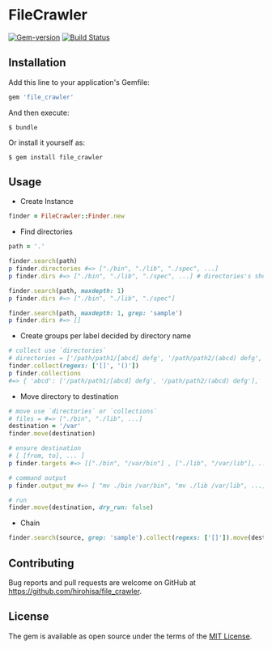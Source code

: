 # FileCrawler

[![Gem-version](https://img.shields.io/gem/v/file_crawler.svg)](https://rubygems.org/gems/file_crawler) [![Build Status](https://travis-ci.org/hirohisa/file_crawler.svg?branch=master)](https://travis-ci.org/hirohisa/file_crawler)

## Installation

Add this line to your application's Gemfile:

```ruby
gem 'file_crawler'
```

And then execute:

    $ bundle

Or install it yourself as:

    $ gem install file_crawler

## Usage

- Create Instance

```ruby
finder = FileCrawler::Finder.new
```

- Find directories

```ruby
path = '.'

finder.search(path)
p finder.directories #=> ["./bin", "./lib", "./spec", ...]
p finder.dirs #=> ["./bin", "./lib", "./spec", ...] # directories's shortname

finder.search(path, maxdepth: 1)
p finder.dirs #=> ["./bin", "./lib", "./spec"]

finder.search(path, maxdepth: 1, grep: 'sample')
p finder.dirs #=> []

```

- Create groups per label decided by directory name

```ruby
# collect use `directories`
# directories = ['/path/path1/[abcd] defg', '/path/path2/(abcd) defg', '/path/path1/test 123', ...
finder.collect(regexs: ['[]', '()'])
p finder.collections
#=> { 'abcd': ['/path/path1/[abcd] defg', '/path/path2/(abcd) defg'], 'test 123': ['/path/path1/test 123'], ... }
```

- Move directory to destination

```ruby
# move use `directories` or `collections`
# files = #=> ["./bin", "./lib", ...]
destination = '/var'
finder.move(destination)

# ensure destination
# [ [from, to], ... ]
p finder.targets #=> [["./bin", "/var/bin"] , ["./lib", "/var/lib"], ...]

# command output
p finder.output_mv #=> [ "mv ./bin /var/bin", "mv ./lib /var/lib", ...]

# run
finder.move(destination, dry_run: false)
```

- Chain
```ruby
finder.search(source, grep: 'sample').collect(regexs: ['[]']).move(destination)
```


## Contributing

Bug reports and pull requests are welcome on GitHub at https://github.com/hirohisa/file_crawler.

## License

The gem is available as open source under the terms of the [MIT License](http://opensource.org/licenses/MIT).
